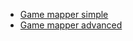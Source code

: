 - [Game mapper simple](https://jumpjack.github.io/c64_c128_legacy/maps/c64-game-mapper.html)
- [Game mapper advanced](https://jumpjack.github.io/c64_c128_legacy/maps/c64-game-mapper-advanced.html)
